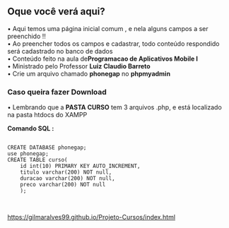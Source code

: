<h2> Oque você verá aqui? </h2>

• Aqui temos uma página inicial comum , e nela alguns campos a ser preenchido !!<br>
• Ao preencher todos os campos e cadastrar, todo conteúdo respondido será cadastrado no banco de dados<br>
• Conteúdo feito na aula de<b>Programacao de Aplicativos Mobile I</b><br>
• Ministrado pelo  Professor <b>Luiz Claudio Barreto </b><br>
• Crie um arquivo chamado **phonegap** no **phpmyadmin**<br>

<h3> Caso queira fazer Download </h3>

• Lembrando que a **PASTA CURSO** tem 3 arquivos .php, e está localizado na pasta htdocs do XAMPP


**Comando SQL :**
<pre>
<code>
CREATE DATABASE phonegap;
use phonegap;
CREATE TABLE curso(
    id int(10) PRIMARY KEY AUTO_INCREMENT,
    titulo varchar(200) NOT null,
    duracao varchar(200) NOT null,
    preco varchar(200) NOT null
    );
    </code>
    </pre>
https://gilmaralves99.github.io/Projeto-Cursos/index.html
